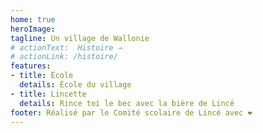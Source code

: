 ```yaml
---
home: true
heroImage:
tagline: Un village de Wallonie
# actionText:  Histoire →
# actionLink: /histoire/
features:
- title: École
  details: École du village
- title: Lincette
  details: Rince toi le bec avec la bière de Lincé
footer: Réalisé par le Comité scolaire de Lincé avec ❤️
---
```


<!-- <infos-api-lince /> -->
